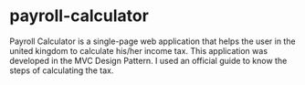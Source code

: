 # payroll-calculator

Payroll Calculator is a single-page web application that helps the user in the united kingdom to calculate his/her income tax. This application was developed in the MVC Design Pattern. I used an official guide to know the steps of calculating the tax.


